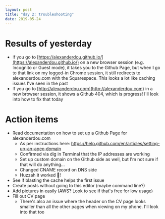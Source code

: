 ```yaml
---
layout: post
title: "day 2: troubleshooting"
date: 2019-05-24
---
```


# Results of yesterday
* If you go to [https://alexanderdou.github.io/](https://alexanderdou.github.io/) on a new browser session (e.g. Incognito or Guest mode), it takes you to the Github Page, but when I go to that link on my logged-in Chrome session, it still redirects to alexanderdou.com with the Squarespace. This looks a lot like caching issues I've seen in the past
* If you go to [http://alexanderdou.com](http://alexanderdou.com) in a new browser session, it shows a Github 404, which is progress! I'll look into how to fix that today

# Action items
* Read documentation on how to set up a Github Page for alexanderdou.com
  * As per instructions here: https://help.github.com/en/articles/setting-up-an-apex-domain
  * Confirmed via dig in Terminal that the IP addresses are working
  * Set up custom domain on the Github side as well, but I'm not sure if that will do anything...
  * Changed CNAME record on DNS side
  * Huzzah it worked 🎉!
* See if blasting the cache helps the first issue
* Create posts without going to this editor (maybe command line?)
* Add pictures in easily (AWS? Look to see if that's free for low usage)
* Fill out CV page
  * There's also an issue where the header on the CV page looks smaller than all the other pages when viewing on my phone. I'll look into that too
  
